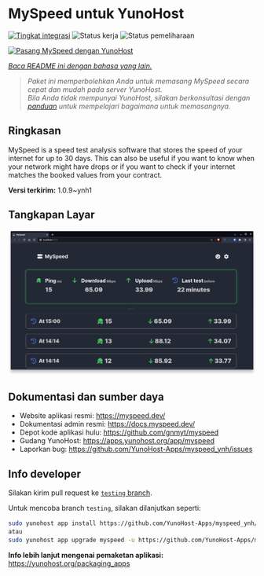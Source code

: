 <!--
N.B.: README ini dibuat secara otomatis oleh <https://github.com/YunoHost/apps/tree/master/tools/readme_generator>
Ini TIDAK boleh diedit dengan tangan.
-->

# MySpeed untuk YunoHost

[![Tingkat integrasi](https://apps.yunohost.org/badge/integration/myspeed)](https://ci-apps.yunohost.org/ci/apps/myspeed/)
![Status kerja](https://apps.yunohost.org/badge/state/myspeed)
![Status pemeliharaan](https://apps.yunohost.org/badge/maintained/myspeed)

[![Pasang MySpeed dengan YunoHost](https://install-app.yunohost.org/install-with-yunohost.svg)](https://install-app.yunohost.org/?app=myspeed)

*[Baca README ini dengan bahasa yang lain.](./ALL_README.md)*

> *Paket ini memperbolehkan Anda untuk memasang MySpeed secara cepat dan mudah pada server YunoHost.*  
> *Bila Anda tidak mempunyai YunoHost, silakan berkonsultasi dengan [panduan](https://yunohost.org/install) untuk mempelajari bagaimana untuk memasangnya.*

## Ringkasan

MySpeed is a speed test analysis software that stores the speed of your internet for up to 30 days. This can also be useful if you want to know when your network might have drops or if you want to check if your internet matches the booked values from your contract.



**Versi terkirim:** 1.0.9~ynh1

## Tangkapan Layar

![Tangkapan Layar pada MySpeed](./doc/screenshots/screenshot.png)

## Dokumentasi dan sumber daya

- Website aplikasi resmi: <https://myspeed.dev/>
- Dokumentasi admin resmi: <https://docs.myspeed.dev/>
- Depot kode aplikasi hulu: <https://github.com/gnmyt/myspeed>
- Gudang YunoHost: <https://apps.yunohost.org/app/myspeed>
- Laporkan bug: <https://github.com/YunoHost-Apps/myspeed_ynh/issues>

## Info developer

Silakan kirim pull request ke [`testing` branch](https://github.com/YunoHost-Apps/myspeed_ynh/tree/testing).

Untuk mencoba branch `testing`, silakan dilanjutkan seperti:

```bash
sudo yunohost app install https://github.com/YunoHost-Apps/myspeed_ynh/tree/testing --debug
atau
sudo yunohost app upgrade myspeed -u https://github.com/YunoHost-Apps/myspeed_ynh/tree/testing --debug
```

**Info lebih lanjut mengenai pemaketan aplikasi:** <https://yunohost.org/packaging_apps>
